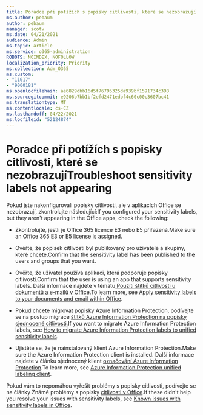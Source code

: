 ```yaml
---
title: Poradce při potížích s popisky citlivosti, které se nezobrazují
ms.author: pebaum
author: pebaum
manager: scotv
ms.date: 04/21/2021
audience: Admin
ms.topic: article
ms.service: o365-administration
ROBOTS: NOINDEX, NOFOLLOW
localization_priority: Priority
ms.collection: Adm_O365
ms.custom:
- "11017"
- "9000181"
ms.openlocfilehash: ae6829dbb16d5f76795325da939bf1591734c398
ms.sourcegitcommit: e9206b7bb1bf2efd2471edbf4c60c00c3607bc41
ms.translationtype: MT
ms.contentlocale: cs-CZ
ms.lasthandoff: 04/22/2021
ms.locfileid: "52124874"
---
```

# <a name="troubleshoot-sensitivity-labels-not-appearing"></a><span data-ttu-id="7e94c-102">Poradce při potížích s popisky citlivosti, které se nezobrazují</span><span class="sxs-lookup"><span data-stu-id="7e94c-102">Troubleshoot sensitivity labels not appearing</span></span>

<span data-ttu-id="7e94c-103">Pokud jste nakonfigurovali popisky citlivosti, ale v aplikacích Office se nezobrazují, zkontrolujte následující:</span><span class="sxs-lookup"><span data-stu-id="7e94c-103">If you configured your sensitivity labels, but they aren't appearing in the Office apps, check the following:</span></span>

- <span data-ttu-id="7e94c-104">Zkontrolujte, jestli je Office 365 licence E3 nebo E5 přiřazená.</span><span class="sxs-lookup"><span data-stu-id="7e94c-104">Make sure an Office 365 E3 or E5 license is assigned.</span></span>

- <span data-ttu-id="7e94c-105">Ověřte, že popisek citlivosti byl publikovaný pro uživatele a skupiny, které chcete.</span><span class="sxs-lookup"><span data-stu-id="7e94c-105">Confirm that the sensitivity label has been published to the users and groups that you want.</span></span>

- <span data-ttu-id="7e94c-106">Ověřte, že uživatel používá aplikaci, která podporuje popisky citlivosti.</span><span class="sxs-lookup"><span data-stu-id="7e94c-106">Confirm that the user is using an app that supports sensitivity labels.</span></span> <span data-ttu-id="7e94c-107">Další informace najdete v tématu[ Použití štítků citlivosti u dokumentů a e-mailů v Office](https://go.microsoft.com/fwlink/?linkid=2106446).</span><span class="sxs-lookup"><span data-stu-id="7e94c-107">To learn more, see[ Apply sensitivity labels to your documents and email within Office](https://go.microsoft.com/fwlink/?linkid=2106446).</span></span>

- <span data-ttu-id="7e94c-108">Pokud chcete migrovat popisky Azure Information Protection, podívejte se na postup migrace [štítků Azure Information Protection na popisky sjednocené citlivosti.](https://go.microsoft.com/fwlink/?linkid=2106056)</span><span class="sxs-lookup"><span data-stu-id="7e94c-108">If you want to migrate Azure Information Protection labels, see [How to migrate Azure Information Protection labels to unified sensitivity labels](https://go.microsoft.com/fwlink/?linkid=2106056).</span></span>

- <span data-ttu-id="7e94c-109">Ujistěte se, že je nainstalovaný klient Azure Information Protection.</span><span class="sxs-lookup"><span data-stu-id="7e94c-109">Make sure the Azure Information Protection client is installed.</span></span> <span data-ttu-id="7e94c-110">Další informace najdete v článku sjednocený klient [označování Azure Information Protection](https://go.microsoft.com/fwlink/?linkid=2106374).</span><span class="sxs-lookup"><span data-stu-id="7e94c-110">To learn more, see [Azure Information Protection unified labeling client](https://go.microsoft.com/fwlink/?linkid=2106374).</span></span>

<span data-ttu-id="7e94c-111">Pokud vám to nepomáhou vyřešit problémy s popisky citlivosti, podívejte se na články Známé problémy s popisky [citlivosti v Office](https://go.microsoft.com/fwlink/?linkid=2106447).</span><span class="sxs-lookup"><span data-stu-id="7e94c-111">If these didn't help you resolve your issues with sensitivity labels, see [Known issues with sensitivity labels in Office](https://go.microsoft.com/fwlink/?linkid=2106447).</span></span>